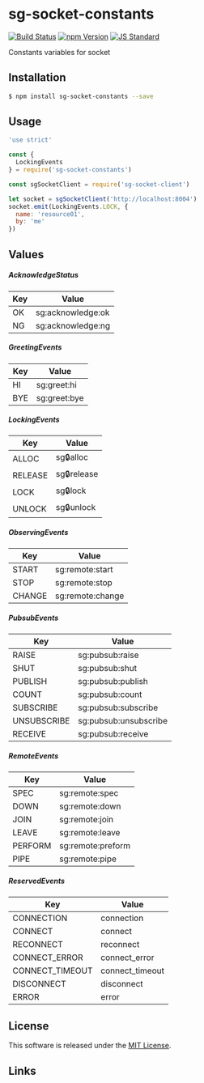 sg-socket-constants
==========

<!---
This file is generated by ape-tmpl. Do not update manually.
--->

<!-- Badge Start -->
<a name="badges"></a>

[![Build Status][bd_travis_com_shield_url]][bd_travis_com_url]
[![npm Version][bd_npm_shield_url]][bd_npm_url]
[![JS Standard][bd_standard_shield_url]][bd_standard_url]

[bd_repo_url]: https://github.com/realglobe-Inc/sg-socket-constants
[bd_travis_url]: http://travis-ci.org/realglobe-Inc/sg-socket-constants
[bd_travis_shield_url]: http://img.shields.io/travis/realglobe-Inc/sg-socket-constants.svg?style=flat
[bd_travis_com_url]: http://travis-ci.com/realglobe-Inc/sg-socket-constants
[bd_travis_com_shield_url]: https://api.travis-ci.com/realglobe-Inc/sg-socket-constants.svg?token=aeFzCpBZebyaRijpCFmm
[bd_license_url]: https://github.com/realglobe-Inc/sg-socket-constants/blob/master/LICENSE
[bd_codeclimate_url]: http://codeclimate.com/github/realglobe-Inc/sg-socket-constants
[bd_codeclimate_shield_url]: http://img.shields.io/codeclimate/github/realglobe-Inc/sg-socket-constants.svg?style=flat
[bd_codeclimate_coverage_shield_url]: http://img.shields.io/codeclimate/coverage/github/realglobe-Inc/sg-socket-constants.svg?style=flat
[bd_gemnasium_url]: https://gemnasium.com/realglobe-Inc/sg-socket-constants
[bd_gemnasium_shield_url]: https://gemnasium.com/realglobe-Inc/sg-socket-constants.svg
[bd_npm_url]: http://www.npmjs.org/package/sg-socket-constants
[bd_npm_shield_url]: http://img.shields.io/npm/v/sg-socket-constants.svg?style=flat
[bd_standard_url]: http://standardjs.com/
[bd_standard_shield_url]: https://img.shields.io/badge/code%20style-standard-brightgreen.svg

<!-- Badge End -->


<!-- Description Start -->
<a name="description"></a>

Constants variables for socket

<!-- Description End -->


<!-- Overview Start -->
<a name="overview"></a>



<!-- Overview End -->


<!-- Sections Start -->
<a name="sections"></a>

<!-- Section from "doc/guides/01.Installation.md.hbs" Start -->

<a name="section-doc-guides-01-installation-md"></a>
Installation
-----

```bash
$ npm install sg-socket-constants --save
```


<!-- Section from "doc/guides/01.Installation.md.hbs" End -->

<!-- Section from "doc/guides/02.Usage.md.hbs" Start -->

<a name="section-doc-guides-02-usage-md"></a>
Usage
---------

```javascript
'use strict'

const {
  LockingEvents
} = require('sg-socket-constants')

const sgSocketClient = require('sg-socket-client')

let socket = sgSocketClient('http://localhost:8004')
socket.emit(LockingEvents.LOCK, {
  name: 'resource01',
  by: 'me'
})

```


<!-- Section from "doc/guides/02.Usage.md.hbs" End -->

<!-- Section from "doc/guides/03.Values.md.hbs" Start -->

<a name="section-doc-guides-03-values-md"></a>
Values
------

##### AcknowledgeStatus

| Key | Value |
| --- | ---- |
| OK | sg:acknowledge:ok |
| NG | sg:acknowledge:ng |


##### GreetingEvents

| Key | Value |
| --- | ---- |
| HI | sg:greet:hi |
| BYE | sg:greet:bye |


##### LockingEvents

| Key | Value |
| --- | ---- |
| ALLOC | sg:lock:alloc |
| RELEASE | sg:lock:release |
| LOCK | sg:lock:lock |
| UNLOCK | sg:lock:unlock |


##### ObservingEvents

| Key | Value |
| --- | ---- |
| START | sg:remote:start |
| STOP | sg:remote:stop |
| CHANGE | sg:remote:change |


##### PubsubEvents

| Key | Value |
| --- | ---- |
| RAISE | sg:pubsub:raise |
| SHUT | sg:pubsub:shut |
| PUBLISH | sg:pubsub:publish |
| COUNT | sg:pubsub:count |
| SUBSCRIBE | sg:pubsub:subscribe |
| UNSUBSCRIBE | sg:pubsub:unsubscribe |
| RECEIVE | sg:pubsub:receive |


##### RemoteEvents

| Key | Value |
| --- | ---- |
| SPEC | sg:remote:spec |
| DOWN | sg:remote:down |
| JOIN | sg:remote:join |
| LEAVE | sg:remote:leave |
| PERFORM | sg:remote:preform |
| PIPE | sg:remote:pipe |


##### ReservedEvents

| Key | Value |
| --- | ---- |
| CONNECTION | connection |
| CONNECT | connect |
| RECONNECT | reconnect |
| CONNECT_ERROR | connect_error |
| CONNECT_TIMEOUT | connect_timeout |
| DISCONNECT | disconnect |
| ERROR | error |




<!-- Section from "doc/guides/03.Values.md.hbs" End -->


<!-- Sections Start -->


<!-- LICENSE Start -->
<a name="license"></a>

License
-------
This software is released under the [MIT License](https://github.com/realglobe-Inc/sg-socket-constants/blob/master/LICENSE).

<!-- LICENSE End -->


<!-- Links Start -->
<a name="links"></a>

Links
------


<!-- Links End -->
